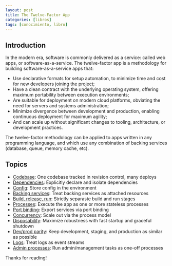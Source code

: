 ```yaml
---
layout: post
title: The Twelve-Factor App
categories: [libros]
tags: [conocimiento, libro]
---
```


<!--Resumen-->

## Introduction

In the modern era, software is commonly delivered as a service: called web apps, or software-as-a-service. The twelve-factor app is a methodology for building software-as-a-service apps that:

- Use declarative formats for setup automation, to minimize time and cost for new developers joining the project;
- Have a clean contract with the underlying operating system, offering maximum portability between execution environments;
- Are suitable for deployment on modern cloud platforms, obviating the need for servers and systems administration;
- Minimize divergence between development and production, enabling continuous deployment for maximum agility; 
- And can scale up without significant changes to tooling, architecture, or development practices.

The twelve-factor methodology can be applied to apps written in any programming language, and which use any combination of backing services (database, queue, memory cache, etc).

## Topics 

- [Codebase](https://12factor.net/codebase): One codebase tracked in revision control, many deploys
- [Dependencies](https://12factor.net/dependencies): Explicitly declare and isolate dependencies
- [Config](https://12factor.net/config): Store config in the environment
- [Backing services](https://12factor.net/backing-services): Treat backing services as attached resources
- [Build, release, run](https://12factor.net/build-release-run): Strictly separaste build and run stages
- [Processes](https://12factor.net/processes):  Execute the app as one or more stateless processes
- [Port binding](https://12factor.net/port-binding): Export services via port binding
- [Concurrency](https://12factor.net/concurrency): Scale out via the process model
- [Disposability](https://12factor.net/disposability): Maximize robustness with fast startup and graceful shutdown
- [Dev/prod parity](https://12factor.net/dev-prod-parity): Keep development, staging, and production as similar as possible
- [Logs](https://12factor.net/logs): Treat logs as event streams
- [Admin processes](https://12factor.net/admin-processes): Run admin/management tasks as one-off processes

Thanks for reading!